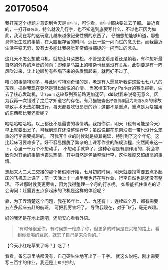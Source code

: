 # 20170504

我打完这个标题才意识到今天是`青年节`，可你看，`青年节`都快要过去了都。
最近真的，一打开`备忘录`，特么就没几行字，也不知道到底要写什么，不过也正因为如此，我现在写的这玩意儿越来越像记录性质的东西了。
仔细想想能够知道，那些具体发生过的事情，在大脑里存留的时间，远比一些一闪而过的念头长。而我最近生活平稳无奇，没有太多能让我感觉非常值得捕捉的一闪而过的念头。

这几天不怎么想戴耳机，就想让耳朵放松，不管是坐着走着还是躺着，有种想听最自然的外界的声音的倾向：即便是马路上的嘈杂也丝毫没有关系。此刻要是有一阵风吹过来，让上边顺势有些塌下来的头发飘起来，就再好不过了。

糟心的事情特别多，与此同时特别奇怪的是，老是有人愿意听我讲这些七七八八的东西，搞得我现在竟然是轻松愉悦的心情。
当家控卫Tony Parker的赛季报销，失去了核心发动机，让`Spurs`这轮系列赛前路更加迷茫。**ddl**对我来说毫无意义，因为我再一次错过了之后才知道它的存在。有只猫被查出`子宫肌瘤`因为`阴道发炎`的缘故导致手术无法如期进行，每天都要吃很昂贵的药；这都不是重点，重点是为啥猫用的东西都比我还贵呢？

哈哈哈哈哈哈。以上都还不是最丧的事情呐。我跟你讲，明天（也有可能是今天）早上就要出发了，可我到现在还没整理行李；虽然说都在东南沿海一带也没什么笨重的行李需要携带的。
可我写作业的时候就是极其拖延，特别到了这个年纪。这比起床可要难多了。好不容易摆脱了繁杂的上课写作业的陈规流程，突然间来这一下，心里一千万个不想动手。
不想动手就算了，这种心理是有副作用的，将会导致你对其余的事情也丧失热情，其中自然是包括整理行李，这件难度又超级高的事情。

想起来大二大三交接的那个暑假刚开始，七月初的时候，明天就要搭需要五点多起床的飞机去上课了；前一天晚上十一点半我也还在写作业，行李自然也是还没有整理。
不过那时候我更厉害，因为我得整理一个月的行李呢。
如果能抓住重点的话会询问：赶需要五点多起床的飞机是这样的体验呢？

靠，为了弄清楚这个问题，我在16年七、八、九还有十，连续四个月，都有需要五点多起床去赶的航班。
可把我厉害坏了。
导致我现在，对于飞行，毫无兴趣。

妈的我还是在地上跑吧，还能安心看看外语。

> “有时候很爱你，有时候想一枪崩了你，但更多的时候是在买枪的路上，看到你爱喝的豆浆，就忘了自己是来杀你的。”

【今天小红吃苹果了吗？】吃了！

看看，备忘录里啥都没有，自己硬生生地写出了一千字。
就这么说吧，刚才需要写三百字的作业，我还是上`知乎`抄的。